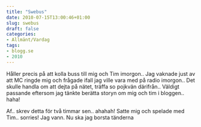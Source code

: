 ```yaml
---
title: "Swebus"
date: 2010-07-15T13:00:46+01:00
slug: swebus
draft: false
categories:
- Allmänt/Vardag
tags:
- blogg.se
- 2010
---
```

Håller precis på att kolla buss till mig och Tim imorgon.. Jag vaknade just av att MC ringde mig och frågade ifall jag ville vara med på radio imorgon.. Det skulle handla om att dejta på nätet, träffa so pojkvän därifrån.. Väldigt passande eftersom jag tänkte berätta storyn om mig och tim i bloggen.. haha!  
  
  
  
Af.. skrev detta för två timmar sen.. ahahah! Satte mig och spelade med Tim.. sorries! Jag vann. Nu ska jag borsta tänderna